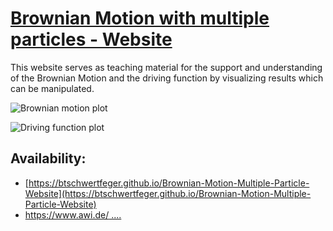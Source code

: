# [Brownian Motion with multiple particles - Website](https://btschwertfeger.github.io/Brownian-Motion-Multiple-Particle-Website)

This website serves as teaching material for the support and understanding of
the Brownian Motion and the driving function by visualizing results which can be
manipulated.

![Brownian motion plot](images/bm.png)

![Driving function plot](images/df.png)

## Availability:

- [https://btschwertfeger.github.io/Brownian-Motion-Multiple-Particle-Website](https://btschwertfeger.github.io/Brownian-Motion-Multiple-Particle-Website)
- [https://www.awi.de/ ....](https://www.awi.de/fileadmin/user_upload/AWI/Forschung/Klimawissenschaft/Dynamik_des_Palaeoklimas/BrownianMotion/index.html)
